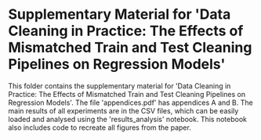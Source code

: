 # Supplementary Material for 'Data Cleaning in Practice: The Effects of Mismatched Train and Test Cleaning Pipelines on Regression Models'

This folder contains the supplementary material for 'Data Cleaning in Practice: The Effects of Mismatched Train and Test Cleaning Pipelines on Regression Models'. The file 'appendices.pdf' has appendices A and B. The main results of all experiments are in the CSV files, which can be easily loaded and analysed using the 'results_analysis' notebook. This notebook also includes code to recreate all figures from the paper.
